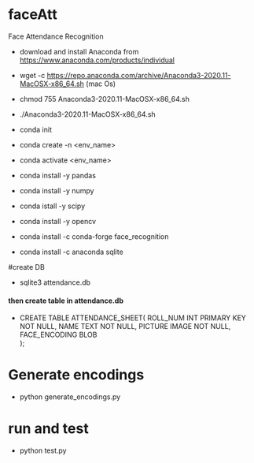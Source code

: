 # faceAtt
Face Attendance Recognition

- download and install Anaconda  from https://www.anaconda.com/products/individual

- wget -c https://repo.anaconda.com/archive/Anaconda3-2020.11-MacOSX-x86_64.sh (mac Os)

- chmod 755 Anaconda3-2020.11-MacOSX-x86_64.sh

- ./Anaconda3-2020.11-MacOSX-x86_64.sh

- conda init

- conda create -n <env_name>

- conda activate <env_name>

- conda install -y pandas

- conda install -y numpy

- conda istall -y scipy

- conda install -y opencv

- conda install -c conda-forge face_recognition

- conda install -c anaconda sqlite

#create DB

- sqlite3 attendance.db

#### then create table in attendance.db

- CREATE TABLE ATTENDANCE_SHEET(
   ROLL_NUM INT PRIMARY KEY NOT NULL,
   NAME TEXT    NOT NULL,
   PICTURE IMAGE NOT NULL,
   FACE_ENCODING BLOB   
);


# Generate encodings

- python generate_encodings.py

# run and test 


- python test.py
